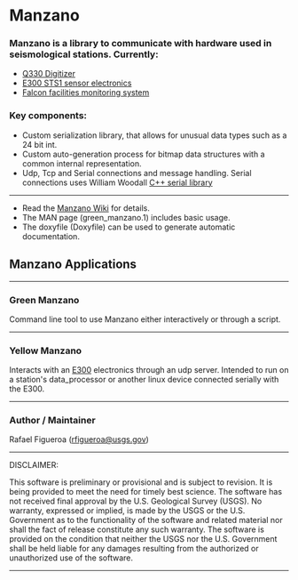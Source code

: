 **Manzano**
=======================

### Manzano is a library to communicate with hardware used in seismological stations. Currently:

 + [Q330 Digitizer](http://www.kinemetrics.com/uploads/PDFs/q330.pdf)
 + [E300 STS1 sensor electronics](http://www.metrozet.com/legacy/STS1-E300_Manual_V1_20.pdf)
 + [Falcon facilities monitoring system](http://rletech.com/our-products/facility-monitoring-systems/server-room-facility-monitoring/fms/)
 
### Key components:
 + Custom serialization library, that allows for unusual data types such as a 24 bit int.
 + Custom auto-generation process for bitmap data structures with a common internal representation.
 + Udp, Tcp and Serial connections and message handling. Serial connections uses William Woodall [C++ serial library](https://github.com/wjwwood/serial)

----------------------------------------------------------------------------
* Read the [Manzano Wiki](https://github.com/usgs/asl-manzano/wiki) for details.
* The MAN page (green_manzano.1) includes basic usage.
* The doxyfile (Doxyfile) can be used to generate automatic documentation.

## Manzano Applications

----------------------------------------------------------------------------
### Green Manzano 
Command line tool to use Manzano either interactively or through a script.

----------------------------------------------------------------------------
### Yellow Manzano 
Interacts with an [E300](http://www.metrozet.com/legacy/STS1-E300_Manual_V1_20.pdf) electronics through an udp server. Intended to run on a station's data_processor or another linux device connected serially with the E300.



----------------------------------------------------------------------------
### Author / Maintainer
Rafael Figueroa (rfigueroa@usgs.gov)

---------------------------------------------------------
DISCLAIMER:

This software is preliminary or provisional and is subject to revision. It is being provided to meet the need for timely best science. The software has not received final approval by the U.S. Geological Survey (USGS). No warranty, expressed or implied, is made by the USGS or the U.S. Government as to the functionality of the software and related material nor shall the fact of release constitute any such warranty. The software is provided on the condition that neither the USGS nor the U.S. Government shall be held liable for any damages resulting from the authorized or unauthorized use of the software.

---------------------------------------------------------

